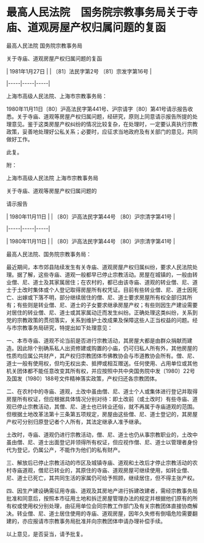 # 最高人民法院　国务院宗教事务局关于寺庙、道观房屋产权归属问题的复函

<!-- INFO END -->

最高人民法院 国务院宗教事务局

关于寺庙、道观房屋产权归属问题的复函

<!-- TABLE -->

| 1981年1月27日 | | 〔81〕法民字第2号 〔81〕宗发字第16号 |

|-----|-----|-----|

<!-- TABLE END -->

上海市高级人民法院、上海市宗教事务局：

1980年11月11日〔80〕沪高法民字第441号、沪宗请字〔80〕第41号请示报告收悉。关于寺庙、道观等房屋产权归属问题，经研究，原则上同意请示报告所提的处理意见。鉴于这类房屋产权纠纷的情况比较复杂，在处理时，一定要认真执行宗教政策，妥善地处理好公私关系；必要时，应征求当地政府及有关部门的意见，共同做好工作。

此复。

附：

上海市高级人民法院 上海市宗教事务局

关于寺庙、道观等房屋产权归属问题的

请示报告

<!-- TABLE -->

| 1980年11月11日 | | 〔80〕沪高法民字第44号 〔80〕沪宗清字第41号 |

|-----|-----|-----|

| 1980年11月11日 | | 〔80〕沪高法民字第44号 〔80〕沪宗清字第41号 |

<!-- TABLE END -->

最高人民法院、国务院宗教事务局：

最近期间，本市郊县陆续发生有关寺庙、道观房屋产权归属纠纷，要求人民法院处理。据了解，这些寺庙、道观一般都早已停止宗教活动。房屋在城镇的，一般由转业僧、尼、道士及其家属居住；在农村的，都已由该寺庙、道观的转业僧、尼、道士于土改时集体或个人登记取得房屋所有权凭证。目前有些转业僧、尼、道士因死亡、出嫁或下落不明，部分继续居住的僧、尼、道士要求房屋所有权全部归其所有；有些则是转业僧、尼、道士的子女要求继承房屋产权；有些则因生产建设需要对居住的转业僧、尼、道士或其家属动迁而发生纠纷。正确处理这类纠纷，关系到党的宗教政策的贯彻落实，关系到维护土改成果及保障这些人正当权益的问题。经与市宗教事务局研究，特提出如下处理意见：

一、本市寺庙、道观不论当前是否进行宗教活动，其房屋大都是由群众捐献而建造。因此除个别确系私人出资修建或购置的小庙，仍可归私人所有外，其他房屋的性质均应属公共财产，其产权归宗教团体市佛教协会与市道教协会所有。僧、尼、道士一般有使用权，但均无权出卖、抵押或相互赠送。任何使用、占用单位或其他机关团体都不能任意改变其所有权，并应按照中共中央国务院中发〔1980〕22号及国发〔1980〕188号文件精神落实政策，产权归还各宗教团体。

二、在农村中的寺庙、道观，土改中虽由僧、尼、道士个人或集体进行登记并取得房屋所有权证，但应根据具体情况分别对待：即土改前（或土改时）有些寺庙、道观已停止宗教活动，其僧、尼、道士也已转业还俗，就不再属于寺庙道观的范围。但根据土地改革法第十三条第五项规定，房屋由这些僧、尼、道士登记的，其房屋产权可分别归原登记者个人所有，其法定继承人准予继承。

土改时，寺庙、道观仍进行宗教活动，僧、尼、道士也仍从事宗教职业的，土改中虽由僧、尼、道士出面登记并领得所有权证，但应视作僧、尼、道士以管理者身份代为登记，仍属公产，不能作为他们的私有财产。

三、解放后已停止宗教活动的市区及城镇寺庙、道观和土改后才停止宗教活动的农村寺庙道观，僧尼已转业的，其原住的寺庙、道观房屋可继续使用，如转业僧、尼、道士已死亡，其共同生活的家属仍可给予照顾，继续居住，但不得主张产权。

四、因生产建设确需征用寺庙、道观及其房地产进行拆建改建者，需经宗教事务局批准和同意后，按照本市征用土地和拆迁房屋管理办法的规定并根据他们原有的所有权或使用权分别处理，由征用单位会同宗教工作部门及有关宗教团体直接协商解决。转业僧、尼、道士居住使用的寺庙、道观房屋，因年久失修有倒塌危险需要翻建的，亦应报请市宗教事务局批准并向宗教团体申请办理补偿手续。

以上意见，是否妥当，请予批复。
